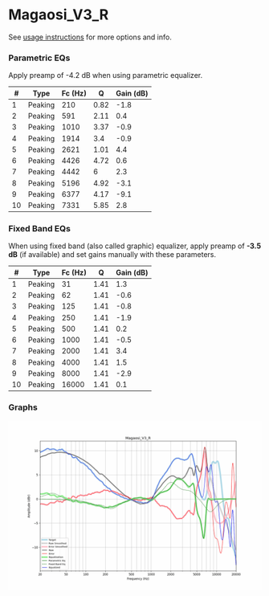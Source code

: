 # Magaosi_V3_R
See [usage instructions](https://github.com/jaakkopasanen/AutoEq#usage) for more options and info.

### Parametric EQs
Apply preamp of -4.2 dB when using parametric equalizer.

|   # | Type    |   Fc (Hz) |    Q |   Gain (dB) |
|-----|---------|-----------|------|-------------|
|   1 | Peaking |       210 | 0.82 |        -1.8 |
|   2 | Peaking |       591 | 2.11 |         0.4 |
|   3 | Peaking |      1010 | 3.37 |        -0.9 |
|   4 | Peaking |      1914 | 3.4  |        -0.9 |
|   5 | Peaking |      2621 | 1.01 |         4.4 |
|   6 | Peaking |      4426 | 4.72 |         0.6 |
|   7 | Peaking |      4442 | 6    |         2.3 |
|   8 | Peaking |      5196 | 4.92 |        -3.1 |
|   9 | Peaking |      6377 | 4.17 |        -9.1 |
|  10 | Peaking |      7331 | 5.85 |         2.8 |

### Fixed Band EQs
When using fixed band (also called graphic) equalizer, apply preamp of **-3.5 dB** (if available) and set gains manually with these parameters.

|   # | Type    |   Fc (Hz) |    Q |   Gain (dB) |
|-----|---------|-----------|------|-------------|
|   1 | Peaking |        31 | 1.41 |         1.3 |
|   2 | Peaking |        62 | 1.41 |        -0.6 |
|   3 | Peaking |       125 | 1.41 |        -0.8 |
|   4 | Peaking |       250 | 1.41 |        -1.9 |
|   5 | Peaking |       500 | 1.41 |         0.2 |
|   6 | Peaking |      1000 | 1.41 |        -0.5 |
|   7 | Peaking |      2000 | 1.41 |         3.4 |
|   8 | Peaking |      4000 | 1.41 |         1.5 |
|   9 | Peaking |      8000 | 1.41 |        -2.9 |
|  10 | Peaking |     16000 | 1.41 |         0.1 |

### Graphs
![](./Magaosi_V3_R.png)
